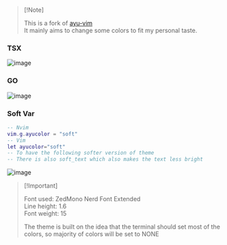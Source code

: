 > \[!Note]
>   
> This is a fork of [ayu-vim](https://github.com/ayu-theme/ayu-vim)   
> It mainly aims to change some colors to fit my personal taste.  

### TSX
![image](https://github.com/Skardyy/ayu-vim/assets/81825126/513402af-a1d7-406d-a9d3-46605153cee0)  

### GO  
![image](https://github.com/Skardyy/ayu-vim/assets/81825126/85c5665a-853a-4726-bc1b-7dd0c06bc145)  


### Soft Var  
```lua
-- Nvim
vim.g.ayucolor = "soft"
-- Vim
let ayucolor="soft"
-- To have the following softer version of theme
-- There is also soft_text which also makes the text less bright
```
![image](https://github.com/Skardyy/dayu-vim/assets/81825126/d813d09d-6319-436b-a064-fe0cbbf554c2)


  
> \[!Important]
>   
> Font used: ZedMono Nerd Font Extended  
> Line height: 1.6  
> Font weight: 15
>  
>  The theme is built on the idea that the terminal should set most of the colors, so majority of colors will be set to NONE 


